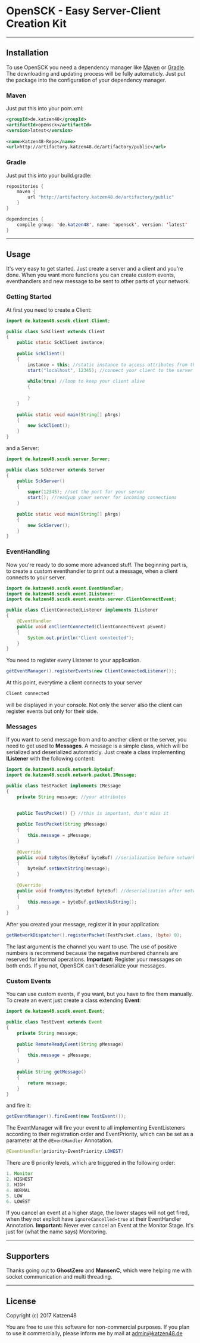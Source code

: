 # OpenSCK - Easy Server-Client Creation Kit

----------
## **Installation**
To use OpenSCK you need a dependency manager like [Maven](https://maven.apache.org/) or [Gradle](https://gradle.org/).
The downloading and updating process will be fully automaticly.
Just put the package into the configuration of your dependency manager.
### **Maven**
Just put this into your pom.xml:
```xml
<groupId>de.katzen48</groupId>
<artifactId>opensck</artifactId>
<version>latest</version>
  
<name>Katzen48-Repo</name>
<url>http://artifactory.katzen48.de/artifactory/public</url>
```
### **Gradle**
Just put this into your build.gradle:
```java
repositories {
	maven {
		url "http://artifactory.katzen48.de/artifactory/public"
	}
}

dependencies {
	compile group: 'de.katzen48', name: 'opensck', version: 'latest'
}
```
----------
## **Usage**
It's very easy to get started. Just create a server and a client and you're done. 
When you want more functions you can create custom events, eventhandlers and new message to be sent to other parts of your network.

### **Getting Started**

At first you need to create a Client:
```java
import de.katzen48.scsdk.client.Client;

public class SckClient extends Client
{
	public static SckClient instance; 
	
	public SckClient()
	{
		instance = this; //static instance to access attributes from the outside
		start("localhost", 12345); //connect your client to the server
		
		while(true) //loop to keep your client alive
		{
			
		}
	}
	
	public static void main(String[] pArgs)
	{
		new SckClient();
	}
}
```
and a Server:
```java
import de.katzen48.scsdk.server.Server;

public class SckServer extends Server
{
	public SckServer()
	{
		super(12345); //set the port for your server
		start(); //readyup yoour server for incoming connections
	}
	
	public static void main(String[] pArgs)
	{
		new SckServer();
	}
}
```
### **EventHandling**
Now you're ready to do some more advanced stuff.
The beginning part is, to create a custom eventhandler to print out a message, when a client connects to your server.
```java
import de.katzen48.scsdk.event.EventHandler;
import de.katzen48.scsdk.event.IListener;
import de.katzen48.scsdk.event.events.server.ClientConnectEvent;

public class ClientConnectedListener implements IListener
{
	@EventHandler
	public void onClientConnected(ClientConnectEvent pEvent)
	{
		System.out.println("Client conntected");
	}
}
```
You need to register every Listener to your application.
```java
getEventManager().registerEvents(new ClientConnectedListener());
```
At this point, everytime a client connects to your server
```java
Client connected
```
will be displayed in your console.
Not only the server also the client can register events but only for their side.
### **Messages**
If you want to send message from and to another client or the server, you need to get used to **Messages**.
A message is a simple class, which will be serialized and deserialized automaticly.
Just create a class implementing **IListener** with the following content:
```java
import de.katzen48.scsdk.network.ByteBuf;
import de.katzen48.scsdk.network.packet.IMessage;

public class TestPacket implements IMessage
{
	private String message; //your attributes

	
	public TestPacket() {} //this is important, don't miss it
	
	public TestPacket(String pMessage)
	{
		this.message = pMessage;
	}
	
	@Override
	public void toBytes(ByteBuf byteBuf) //serialization before networktransfer
	{
		byteBuf.setNextString(message);
	}
	
	@Override
	public void fromBytes(ByteBuf byteBuf) //deserialization after network transfer
	{
		this.message = byteBuf.getNextAsString();
	}
}
```
After you created your message, register it in your application:
```java
getNetworkDispatcher().registerPacket(TestPacket.class, (byte) 0);
```
The last argument is the channel you want to use.
The use of positive numbers is recommend because the negative numbered channels are reserved for internal operations.
**Important:** Register your messages on both ends. If you not, OpenSCK can't deserialize your messages.
### **Custom Events**
You can use custom events, if you want, but you have to fire them manually.
To create an event just create a class extending **Event**:
```java
import de.katzen48.scsdk.event.Event;

public class TestEvent extends Event
{
	private String message;
	
	public RemoteReadyEvent(String pMessage)
	{
		this.message = pMessage;
	}
	
	public String getMessage()
	{
		return message;
	}
}
```
and fire it:
```java
getEventManager().fireEvent(new TestEvent());
```
The EventManager will fire your event to all implementing EventListeners according to their registration order and EventPriority, which can be set as a parameter at the `@EventHandler` Annotation.
```java
@EventHandler(priority=EventPriority.LOWEST)
```
There are 6 priority levels, which are triggered in the following order:
```java
1. Monitor
2. HIGHEST
3. HIGH
4. NORMAL
5. LOW
6. LOWEST
```
If you cancel an event at a higher stage, the lower stages will not get fired, when they not explicit have `ignoreCancelled=true` at their EventHandler Annotation.
**Important:** Never ever cancel an Event at the Monitor Stage. It's just for (what the name says) Monitoring.

----------
## Supporters
Thanks going out to  **GhostZero** and **MansenC**, which were helping me with socket communication and multi threading.

----------
## License
Copyright (c) 2017 Katzen48

You are free to use this software for non-commercial purposes. If you plan to use it commercially, please inform me by mail at [admin@katzen48.de](mailto:admin@katzen48.de)